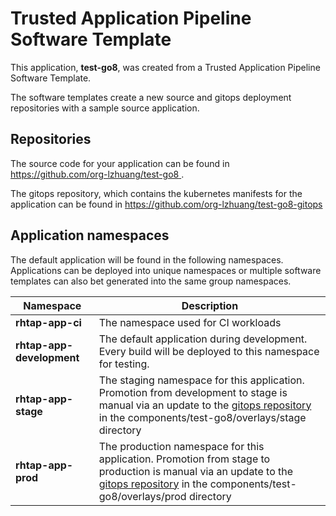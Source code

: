 # Trusted Application Pipeline Software Template

This application, **test-go8**, was created from a Trusted Application Pipeline Software Template.

The software templates create a new source and gitops deployment repositories with a sample source application. 

## Repositories

The source code for your application can be found in [https://github.com/org-lzhuang/test-go8 ](https://github.com/org-lzhuang/test-go8 ).
 
The gitops repository, which contains the kubernetes manifests for the application can be found in 
[https://github.com/org-lzhuang/test-go8-gitops ](https://github.com/org-lzhuang/test-go8-gitops ) 

## Application namespaces 

The default application will be found in the following namespaces. Applications can be deployed into unique namespaces or multiple software templates can also bet generated into the same group namespaces.  

|  Namespace   |  Description   |  
| -------- | -------- |
| **rhtap-app-ci** | The namespace used for CI workloads |
| **rhtap-app-development** | The default application during development. Every build will be deployed to this namespace for testing. |
| **rhtap-app-stage** | The staging namespace for this application. Promotion from development to stage is manual via an update to the [gitops repository](https://github.com/org-lzhuang/test-go8-gitops ) in the components/test-go8/overlays/stage directory |
| **rhtap-app-prod** | The production namespace for this application. Promotion from stage to production is manual via an update to the [gitops repository](https://github.com/org-lzhuang/test-go8-gitops ) in the components/test-go8/overlays/prod directory |